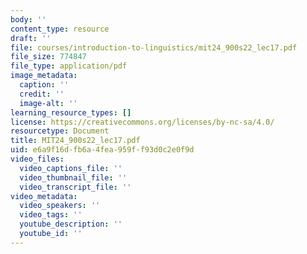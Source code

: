 ```yaml
---
body: ''
content_type: resource
draft: ''
file: courses/introduction-to-linguistics/mit24_900s22_lec17.pdf
file_size: 774847
file_type: application/pdf
image_metadata:
  caption: ''
  credit: ''
  image-alt: ''
learning_resource_types: []
license: https://creativecommons.org/licenses/by-nc-sa/4.0/
resourcetype: Document
title: MIT24_900s22_lec17.pdf
uid: e6a9f16d-fb6a-4fea-959f-f93d0c2e0f9d
video_files:
  video_captions_file: ''
  video_thumbnail_file: ''
  video_transcript_file: ''
video_metadata:
  video_speakers: ''
  video_tags: ''
  youtube_description: ''
  youtube_id: ''
---
```

